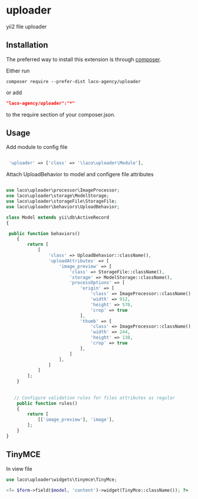 # uploader
yii2 file uploader

Installation
------------

The preferred way to install this extension is through [composer](http://getcomposer.org/download/).

Either run

```
composer require --prefer-dist laco-agency/uploader
```

or add

```json
"laco-agency/uploader":"*"
```

to the require section of your composer.json.

Usage
-----
Add module to config file

```php

 'uploader' => ['class' => '\laco\uploader\Module'],
``` 

Attach UploadBehavior to model and configere file attributes

```php

use laco\uploader\processor\ImageProcessor;
use laco\uploader\storage\ModelStorage;
use laco\uploader\storageFile\StorageFile;
use laco\uploader\behaviors\UploadBehavior;

class Model extends yii\db\ActiveRecord
{

 public function behaviors()
    {
        return [
            [
                'class' => UploadBehavior::className(),
                'uploadAttributes' => [
                    'image_preview' => [
                        'class' => StorageFile::className(),
                        'storage' => ModelStorage::className(),
                        'processOptions' => [
                            'origin' => [
                                'class' => ImageProcessor::className(),
                                'width' => 912,
                                'height' => 570,
                                'crop' => true
                            ],
                            'thumb' => [
                                'class' => ImageProcessor::className(),
                                'width' => 244,
                                'height' => 138,
                                'crop' => true
                            ],
                        ]
                    ],                   
                ]
            ]
        ];
    }
 
   
   // Configure validation rules for files attributes as regular   
    public function rules()
    {
        return [
            [['image_preview'], 'image'],
        ];
    }
}
```

TinyMCE
-----
In view file
```php
use laco\uploader\widgets\tinymce\TinyMce;

<?= $form->field($model, 'content')->widget(TinyMce::className()); ?>
```